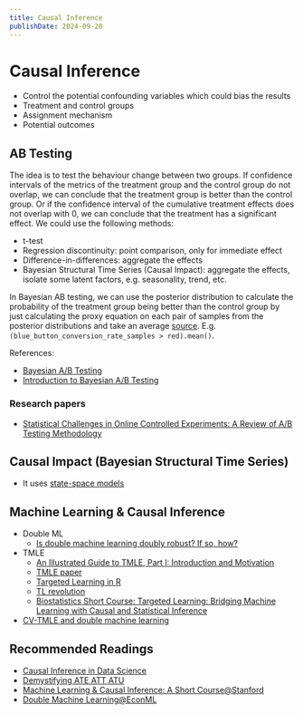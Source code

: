 ```yaml
---
title: Causal Inference
publishDate: 2024-09-20
---
```


# Causal Inference

- Control the potential confounding variables which could bias the results
- Treatment and control groups
- Assignment mechanism
- Potential outcomes

## AB Testing

The idea is to test the behaviour change between two groups. If confidence intervals of the metrics of the treatment group and the control group do not overlap, we can conclude that the treatment group is better than the control group. Or if the confidence interval of the cumulative treatment effects does not overlap with 0, we can conclude that the treatment has a significant effect. We could use the following methods:

- t-test
- Regression discontinuity: point comparison, only for immediate effect
- Difference-in-differences: aggregate the effects
- Bayesian Structural Time Series (Causal Impact): aggregate the effects, isolate some latent factors, e.g. seasonality, trend, etc.

In Bayesian AB testing, we can use the posterior distribution to calculate the probability of the treatment group being better than the control group by just calculating the proxy equation on each pair of samples from the posterior distributions and take an average [source](https://towardsdatascience.com/bayesian-a-b-testing-in-pymc3-54dceb87af74). E.g. `(blue_button_conversion_rate_samples > red).mean()`.

References:

- [Bayesian A/B Testing](https://towardsdatascience.com/bayesian-a-b-testing-in-pymc3-54dceb87af74)
- [Introduction to Bayesian A/B Testing](https://www.pymc.io/projects/examples/en/latest/causal_inference/bayesian_ab_testing_introduction.html)

### Research papers

- [Statistical Challenges in Online Controlled Experiments: A Review of A/B Testing Methodology](https://www.tandfonline.com/doi/full/10.1080/00031305.2023.2257237#abstract)

## Causal Impact (Bayesian Structural Time Series)

- It uses [state-space models](state-space-models.md)

## Machine Learning & Causal Inference

- Double ML
  - [Is double machine learning doubly robust? If so, how?](https://stats.stackexchange.com/questions/482445/is-double-machine-learning-doubly-robust-if-so-how)
- TMLE
  - [An Illustrated Guide to TMLE, Part I: Introduction and Motivation](https://www.khstats.com/blog/tmle/tutorial)
  - [TMLE paper](https://doi.org/10.1093/aje/kww165)
  - [Targeted Learning in R](https://tlverse.org/tlverse-handbook/tmle3.html)
  - [TL revolution](https://www.tlrevolution.com/)
  - [Biostatistics Short Course: Targeted Learning: Bridging Machine Learning with Causal and Statistical Inference](https://twitter.com/HarvardCatalyst/status/1849136458176589847/photo/1)
- [CV-TMLE and double machine learning](https://vanderlaan-lab.org/2019/12/24/cv-tmle-and-double-machine-learning/)

## Recommended Readings

- [Causal Inference in Data Science](https://www.yuan-meng.com/posts/causality/)
- [Demystifying ATE ATT ATU](https://www.andrewheiss.com/blog/2024/03/21/demystifying-ate-att-atu/)
- [Machine Learning & Causal Inference: A Short Course@Stanford](https://www.gsb.stanford.edu/faculty-research/labs-initiatives/sil/research/methods/ai-machine-learning/short-course)
- [Double Machine Learning@EconML](https://econml.azurewebsites.net/spec/estimation/dml.html)

